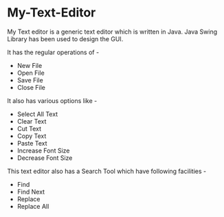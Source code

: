 # My-Text-Editor

My Text editor is a generic text editor which is written in Java.
Java Swing Library has been used to design the GUI.

It has the regular operations of -
* New File 
* Open File 
* Save File  
* Close File
      
It also has various options like - 
* Select All Text
* Clear Text
* Cut Text 
* Copy Text
* Paste Text
* Increase Font Size
* Decrease Font Size
      
This text editor also has a Search Tool which have following facilities - 
* Find
* Find Next
* Replace
* Replace All
      
                                    
